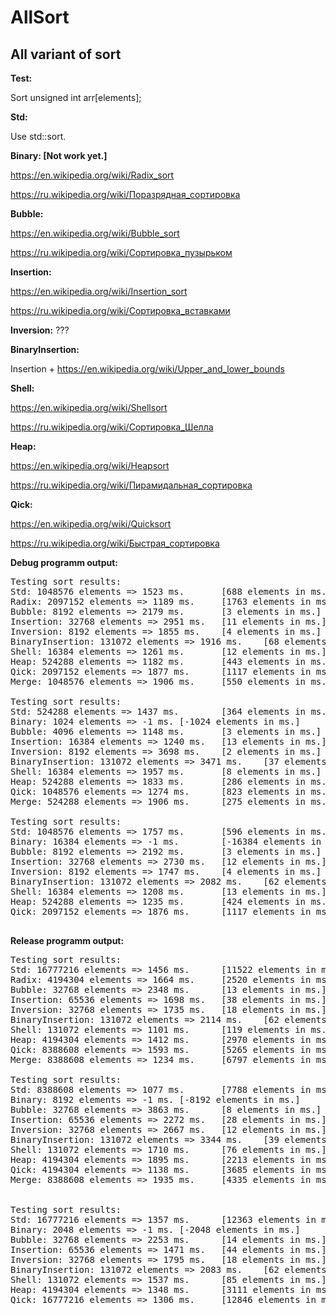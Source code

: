 # AllSort
<h2>All variant of sort</h2>


<b>Test:</b>

Sort unsigned int arr[elements];

<b>Std:</b>

Use std::sort.

<b>Binary: [Not work yet.]</b>

https://en.wikipedia.org/wiki/Radix_sort

https://ru.wikipedia.org/wiki/Поразрядная_сортировка


<b>Bubble:</b>

https://en.wikipedia.org/wiki/Bubble_sort

https://ru.wikipedia.org/wiki/Сортировка_пузырьком


<b>Insertion:</b>

https://en.wikipedia.org/wiki/Insertion_sort

https://ru.wikipedia.org/wiki/Сортировка_вставками 


<b>Inversion:</b>
???

<b>BinaryInsertion:</b>

Insertion + https://en.wikipedia.org/wiki/Upper_and_lower_bounds


<b>Shell:</b>

https://en.wikipedia.org/wiki/Shellsort

https://ru.wikipedia.org/wiki/Сортировка_Шелла


<b>Heap:</b>

https://en.wikipedia.org/wiki/Heapsort

https://ru.wikipedia.org/wiki/Пирамидальная_сортировка


<b>Qick:</b>

https://en.wikipedia.org/wiki/Quicksort

https://ru.wikipedia.org/wiki/Быстрая_сортировка


<b>Debug programm output:</b>

<pre>
Testing sort results:
Std: 1048576 elements => 1523 ms.       [688 elements in ms.]
Radix: 2097152 elements => 1189 ms.     [1763 elements in ms.]
Bubble: 8192 elements => 2179 ms.       [3 elements in ms.]
Insertion: 32768 elements => 2951 ms.   [11 elements in ms.]
Inversion: 8192 elements => 1855 ms.    [4 elements in ms.]
BinaryInsertion: 131072 elements => 1916 ms.    [68 elements in ms.]
Shell: 16384 elements => 1261 ms.       [12 elements in ms.]
Heap: 524288 elements => 1182 ms.       [443 elements in ms.]
Qick: 2097152 elements => 1877 ms.      [1117 elements in ms.]
Merge: 1048576 elements => 1906 ms.     [550 elements in ms.]

Testing sort results:
Std: 524288 elements => 1437 ms.        [364 elements in ms.]
Binary: 1024 elements => -1 ms. [-1024 elements in ms.]
Bubble: 4096 elements => 1148 ms.       [3 elements in ms.]
Insertion: 16384 elements => 1240 ms.   [13 elements in ms.]
Inversion: 8192 elements => 3698 ms.    [2 elements in ms.]
BinaryInsertion: 131072 elements => 3471 ms.    [37 elements in ms.]
Shell: 16384 elements => 1957 ms.       [8 elements in ms.]
Heap: 524288 elements => 1833 ms.       [286 elements in ms.]
Qick: 1048576 elements => 1274 ms.      [823 elements in ms.]
Merge: 524288 elements => 1906 ms.      [275 elements in ms.]

Testing sort results:
Std: 1048576 elements => 1757 ms.       [596 elements in ms.]
Binary: 16384 elements => -1 ms.        [-16384 elements in ms.]
Bubble: 8192 elements => 2192 ms.       [3 elements in ms.]
Insertion: 32768 elements => 2730 ms.   [12 elements in ms.]
Inversion: 8192 elements => 1747 ms.    [4 elements in ms.]
BinaryInsertion: 131072 elements => 2082 ms.    [62 elements in ms.]
Shell: 16384 elements => 1208 ms.       [13 elements in ms.]
Heap: 524288 elements => 1235 ms.       [424 elements in ms.]
Qick: 2097152 elements => 1876 ms.      [1117 elements in ms.]

</pre>


<b>Release programm output:</b>

<pre>
Testing sort results:
Std: 16777216 elements => 1456 ms.      [11522 elements in ms.]
Radix: 4194304 elements => 1664 ms.     [2520 elements in ms.]
Bubble: 32768 elements => 2348 ms.      [13 elements in ms.]
Insertion: 65536 elements => 1698 ms.   [38 elements in ms.]
Inversion: 32768 elements => 1735 ms.   [18 elements in ms.]
BinaryInsertion: 131072 elements => 2114 ms.    [62 elements in ms.]
Shell: 131072 elements => 1101 ms.      [119 elements in ms.]
Heap: 4194304 elements => 1412 ms.      [2970 elements in ms.]
Qick: 8388608 elements => 1593 ms.      [5265 elements in ms.]
Merge: 8388608 elements => 1234 ms.     [6797 elements in ms.]

Testing sort results:
Std: 8388608 elements => 1077 ms.       [7788 elements in ms.]
Binary: 8192 elements => -1 ms. [-8192 elements in ms.]
Bubble: 32768 elements => 3863 ms.      [8 elements in ms.]
Insertion: 65536 elements => 2272 ms.   [28 elements in ms.]
Inversion: 32768 elements => 2667 ms.   [12 elements in ms.]
BinaryInsertion: 131072 elements => 3344 ms.    [39 elements in ms.]
Shell: 131072 elements => 1710 ms.      [76 elements in ms.]
Heap: 4194304 elements => 1895 ms.      [2213 elements in ms.]
Qick: 4194304 elements => 1138 ms.      [3685 elements in ms.]
Merge: 8388608 elements => 1935 ms.     [4335 elements in ms.]


Testing sort results:
Std: 16777216 elements => 1357 ms.      [12363 elements in ms.]
Binary: 2048 elements => -1 ms. [-2048 elements in ms.]
Bubble: 32768 elements => 2253 ms.      [14 elements in ms.]
Insertion: 65536 elements => 1471 ms.   [44 elements in ms.]
Inversion: 32768 elements => 1795 ms.   [18 elements in ms.]
BinaryInsertion: 131072 elements => 2083 ms.    [62 elements in ms.]
Shell: 131072 elements => 1537 ms.      [85 elements in ms.]
Heap: 4194304 elements => 1348 ms.      [3111 elements in ms.]
Qick: 16777216 elements => 1306 ms.     [12846 elements in ms.]

</pre>
